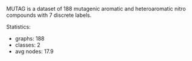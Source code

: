 MUTAG is a dataset of 188 mutagenic aromatic and heteroaromatic nitro compounds with 7 discrete labels.

Statistics:

* graphs: 188
* classes: 2
* avg nodes: 17.9